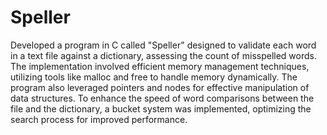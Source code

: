# Speller
Developed a program in C called "Speller" designed to validate each word in a text file against a dictionary, assessing the count of misspelled words. The implementation involved efficient memory management techniques, utilizing tools like malloc and free to handle memory dynamically. The program also leveraged pointers and nodes for effective manipulation of data structures. To enhance the speed of word comparisons between the file and the dictionary, a bucket system was implemented, optimizing the search process for improved performance.
